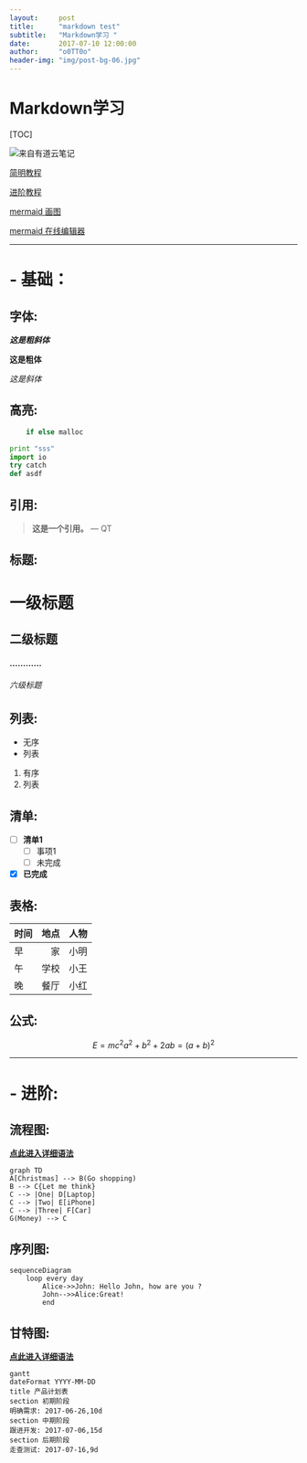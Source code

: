 ```yaml
---
layout:     post
title:      "markdown test"
subtitle:   "Markdown学习 "
date:       2017-07-10 12:00:00
author:     "o0TT0o"
header-img: "img/post-bg-06.jpg"
---
```


# Markdown学习 
[TOC]

![来自有道云笔记](http://note.youdao.com/favicon.ico)

[简明教程](http://note.youdao.com/iyoudao/?p=2411)

[进阶教程](http://note.youdao.com/iyoudao/?p=2445)

[mermaid 画图](http://knsv.github.io/mermaid/)

[mermaid 在线编辑器](http://knsv.github.io/mermaid/live_editor/)

***

# - 基础：
## 字体:
***这是粗斜体***

**这是粗体**

*这是斜体*


## 高亮:
~~~c
    if else malloc
~~~
~~~python
print "sss"
import io
try catch
def asdf
~~~

## 引用:
> **这是一个引用。** — QT

## 标题:
# 一级标题 
## 二级标题
#### …………
###### 六级标题 

## 列表:
- 无序
- 列表

1. 有序
2. 列表

## 清单:
- [ ] **清单1**
  - [ ] 事项1
  - [ ] 未完成
- [x] **已完成**

## 表格:
| 时间 | 地点 | 人物 |
| :--- | ---: | :--: |
|早    | 家   | 小明 |
|午    | 学校 | 小王 |
|晚    | 餐厅 | 小红 |


## 公式:
```math
E = mc^2

a^2 + b^2 + 2ab = ( a+b)^2
```

***
# - 进阶:
## 流程图:
[**点此进入详细语法**](http://knsv.github.io/mermaid/#flowcharts-basic-syntax)
```
graph TD
A[Christmas] --> B(Go shopping)
B --> C{Let me think}
C --> |One| D[Laptop]
C --> |Two| E[iPhone]
C --> |Three| F[Car]
G(Money) --> C
```
## 序列图:
```
sequenceDiagram
    loop every day
        Alice->>John: Hello John, how are you ?
        John-->>Alice:Great!
        end
```

## 甘特图:
[**点此进入详细语法**](http://knsv.github.io/mermaid/#styling39)
```
gantt
dateFormat YYYY-MM-DD
title 产品计划表
section 初期阶段
明确需求: 2017-06-26,10d
section 中期阶段
跟进开发: 2017-07-06,15d
section 后期阶段
走查测试: 2017-07-16,9d
```